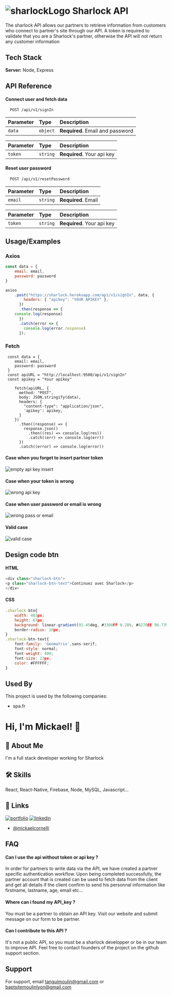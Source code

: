 
# ![sharlockLogo](https://user-images.githubusercontent.com/73282517/176868351-755a43ad-1ae7-4b5d-afa9-aaa74044c427.png) Sharlock API

The sharlock API allows our partners to retrieve information from customers who connect to partner's site through our API.
A token is required to validate that you are a Sharlock's partner, otherwise the API will not return any customer information
## Tech Stack

**Server:** Node, Express


## API Reference

#### Connect user and fetch data

```https://sharlock.herokuapp.com/
  POST /api/v1/signIn
```
| Parameter | Type     | Description                |
| :-------- | :------- | :------------------------- |
| `data` | `object` | **Required**. Email and password |

| Parameter | Type     | Description                |
| :-------- | :------- | :------------------------- |
| `token` | `string` | **Required**. Your api key |

#### Reset user password

```https://sharlock.herokuapp.com/
  POST /api/v1/resetPassword
```
| Parameter | Type     | Description                |
| :-------- | :------- | :------------------------- |
| `email` | `string` | **Required**. Email|

| Parameter | Type     | Description                |
| :-------- | :------- | :------------------------- |
| `token` | `string` | **Required**. Your api key |


## Usage/Examples

### Axios
```javascript
const data = { 
    email: email, 
    password: password 
}

axios
    .post("https://sharlock.herokuapp.com/api/v1/signIn", data, {
        headers: { "apikey": "YOUR APIKEY" },
      })
      .then(response => { 
	console.log(response)
      })
      .catch(error => {
      	console.log(error.response)
      });
```
### Fetch
```
 const data = { 
    email: email, 
    password: password 
 }
 const apiURL = "http://localhost:9500/api/v1/signIn"
 const apikey = "Your apikey"

    fetch(apiURL, {
      method: "POST",
      body: JSON.stringify(data),
      headers: {
        "content-type": "application/json",
        'apikey': apikey,
      }
    })
      .then((response) => {
        response.json()
          .then((res) => console.log(res))
          .catch((err) => console.log(err))
      })
      .catch((error) => console.log(error))
```

#### Case when you forget to insert partner token
![empty api key insert](https://user-images.githubusercontent.com/73282517/176867433-3e8024af-5c85-49d9-8cdb-96e3d3817b74.png)

#### Case when your token is wrong
![wrong api key](https://user-images.githubusercontent.com/73282517/176867750-47674800-eb8b-4880-96de-0448e6a5359b.png)

#### Case when user password or email is wrong
![wrong pass or email](https://user-images.githubusercontent.com/73282517/176867522-a6fc2586-998e-4731-b6c4-02bf65a9aeee.png)

#### Valid case
![valid case](https://user-images.githubusercontent.com/73282517/176867625-6fa6caaa-6d1c-4dee-b5ea-eab44b7583a8.png)
## Design code btn
#### HTML
```javascript 
<div class="sharlock-btn">
<p class="sharlock-btn-text">Continuez avec Sharlock</p>
</div>
```

#### CSS
```javascript 
.sharlock-btn{
    width: 403px;
    height: 67px;
    background: linear-gradient(91.45deg, #3300FF 0.28%, #8270EE 96.73%);
    border-radius: 10px;
}
.sharlock-btn-text{
    font-family: 'Geomatrix',sans-serif;
    font-style: normal;
    font-weight: 400;
    font-size: 22px;
    color: #FFFFFF;
}
```

## Used By

This project is used by the following companies:

- spa.fr

# Hi, I'm Mickael! 👋


## 🚀 About Me
I'm a full stack developer working for Sharlock



## 🛠 Skills
React, React-Native, Firebase, Node, MySQL, Javascript...


## 🔗 Links
[![portfolio](https://img.shields.io/badge/my_portfolio-000?style=for-the-badge&logo=ko-fi&logoColor=white)](https://mickaelcornelli.com/)
[![linkedin](https://img.shields.io/badge/linkedin-0A66C2?style=for-the-badge&logo=linkedin&logoColor=white)](https://www.linkedin.com/in/mickaël-cornelli/)
- [@mickaelcornelli](https://github.com/mickaelcornelli)


## FAQ

#### Can I use the api without token or api key ?

In order for partners to write data via the API, we have created a partner specific authentication workflow. Upon being completed successfully, the partner account that is created can be used to fetch data from the client and get all details if the client confirm to send his personnal information like firstname, lastname, age, email etc...

#### Where can i found my API_key ?

You must be a partner to obtain an API key. Visit our website and submit message on our form to be partner.

#### Can I contribute to this API ?

It's not a public API, so you must be a sharlock developper or be in our team to improve API.
Feel free to contact founders of the project on the github support section.

## Support

For support, email tanguimoulin@gmail.com or baptsitemoulinlyon@gmail.com

